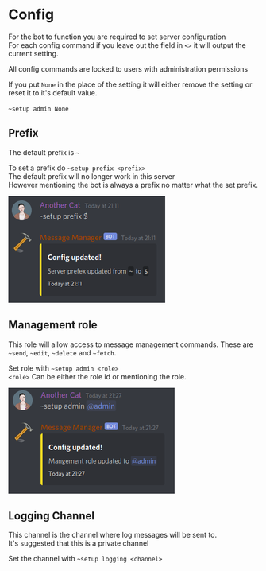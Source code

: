 # Config

For the bot to function you are required to set server configuration  
For each config command if you leave out the field in `<>` it will output the current setting.

All config commands are locked to users with administration permissions

If you put `None` in the place of the setting it will either remove the setting or reset it to it's default value.

`~setup admin None`

## Prefix

The default prefix is `~`

To set a prefix do `~setup prefix <prefix>`  
The default prefix will no longer work in this server  
However mentioning the bot is always a prefix no matter what the set prefix.

![Example of setting the prefix](../../.gitbook/assets/prefix.png)

## Management role

This role will allow access to message management commands. These are `~send`, `~edit`, `~delete` and `~fetch`.

Set role with `~setup admin <role>`  
`<role>` Can be either the role id or mentioning the role.

![Example of setting the admin role](../../.gitbook/assets/admin.png)

## Logging Channel

This channel is the channel where log messages will be sent to.  
It's suggested that this is a private channel

Set the channel with `~setup logging <channel>`
